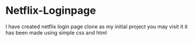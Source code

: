 # Netflix-Loginpage
I have created netflix login page clone as my initial project you may visit it it has been made using simple css and html
